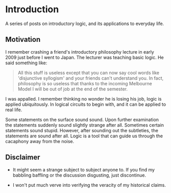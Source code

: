 Introduction
============

A series of posts on introductory logic, and its applications to everyday life.

Motivation
----------

I remember crashing a friend's introductory philosophy lecture in early 2009
just before I went to Japan. The lecturer was teaching basic logic. He
said something like:

> All this stuff is  useless except that you can now say cool words like
> 'disjunctive syllogism' and your friends can't understand you. In fact,
> philosophy is so useless that thanks to the incoming Melbourne Model I will
> be out of job at the end of the semester.

I was appalled. I remember thinking no wonder he is losing his job, logic is
applied ubiquitously. In logical circuits to begin with, and it can be applied
to real life.

Some statements on the surface sound sound. Upon further examination the
statements suddenly sound slightly strange after all. Sometimes certain
statements sound stupid. However, after sounding out the subtleties, the
statements are sound after all. Logic is a tool that can guide us through
the cacaphony away from the noise.

Disclaimer
----------

* It might seem a strange subject to subject anyone to. If you find my babbling
baffling or the discussion disgusting, just discontinue.

* I won't put much verve into verifying the veracity of my historical claims.
